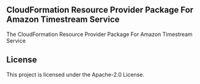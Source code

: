 ## CloudFormation Resource Provider Package For Amazon Timestream Service

The CloudFormation Resource Provider Package For Amazon Timestream Service

## License

This project is licensed under the Apache-2.0 License.

